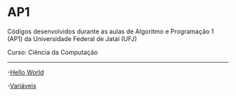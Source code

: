 # AP1
Códigos desenvolvidos durante as aulas de Algoritmo e Programação 1 (AP1) da Universidade Federal de Jataí (UFJ)

Curso: Ciência da Computação

-----------------------------------------------------------------------------------------------------------------
-[Hello World](https://github.com/Schneiderss/AP1/blob/main/hello_world.c)

-[Variáveis](https://github.com/Schneiderss/AP1/blob/main/vari%C3%A1veis.c)
